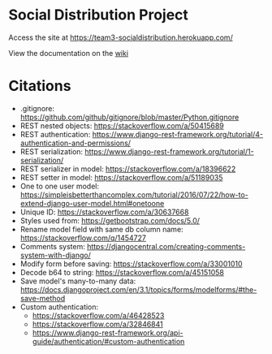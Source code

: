 # Social Distribution Project

Access the site at https://team3-socialdistribution.herokuapp.com/

View the documentation on the [wiki](https://github.com/CMPUT404W21-Team3/social-distribution/wiki)

# Citations
- .gitignore: https://github.com/github/gitignore/blob/master/Python.gitignore
- REST nested objects: https://stackoverflow.com/a/50415689
- REST authentication: https://www.django-rest-framework.org/tutorial/4-authentication-and-permissions/
- REST serialization: https://www.django-rest-framework.org/tutorial/1-serialization/
- REST serializer in model: https://stackoverflow.com/a/18396622
- REST setter in model: https://stackoverflow.com/a/51189035
- One to one user model: https://simpleisbetterthancomplex.com/tutorial/2016/07/22/how-to-extend-django-user-model.html#onetoone
- Unique ID: https://stackoverflow.com/a/30637668
- Styles used from: https://getbootstrap.com/docs/5.0/
- Rename model field with same db column name: https://stackoverflow.com/q/1454727
- Comments system: https://djangocentral.com/creating-comments-system-with-django/
- Modify form before saving: https://stackoverflow.com/a/33001010
- Decode b64 to string: https://stackoverflow.com/a/45151058
- Save model's many-to-many data: https://docs.djangoproject.com/en/3.1/topics/forms/modelforms/#the-save-method
- Custom authentication:
  - https://stackoverflow.com/a/46428523
  - https://stackoverflow.com/a/32846841
  - https://www.django-rest-framework.org/api-guide/authentication/#custom-authentication

